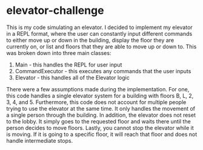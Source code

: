 # elevator-challenge

This is my code simulating an elevator. I decided to implement my elevator in a REPL format, where the user can constantly input different commands to either move up or down in the building, display the floor they are currently on, or list and floors that they are able to move up or down to. This was broken down into three main classes:

1. Main - this handles the REPL for user input
2. CommandExecutor - this executes any commands that the user inputs
3. Elevator - this handles all of the Elevator logic

There were a few assumptions made during the implementation. For one, this code handles a single elevator system for a building with floors B, L, 2, 3, 4, and 5. Furthermore, this code does not account for multiple people trying to use the elevator at the same time. It only handles the movement of a single person through the building. In addition, the elevator does not reset to the lobby. It simply goes to the requested floor and waits there until the person decides to move floors. Lastly, you cannot stop the elevator while it is moving. If it is going to a specific floor, it will reach that floor and does not handle intermediate stops. 
